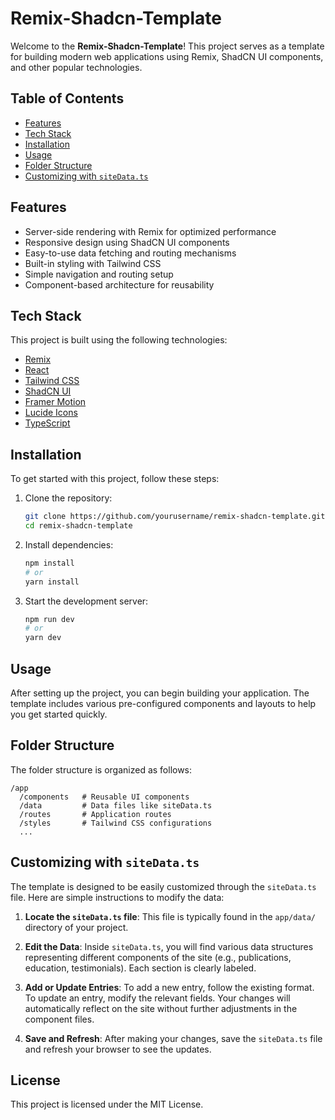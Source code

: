# Remix-Shadcn-Template

Welcome to the **Remix-Shadcn-Template**! This project serves as a template for building modern web applications using Remix, ShadCN UI components, and other popular technologies.

## Table of Contents

- [Features](#features)
- [Tech Stack](#tech-stack)
- [Installation](#installation)
- [Usage](#usage)
- [Folder Structure](#folder-structure)
- [Customizing with `siteData.ts`](#customizing-with-sitedatat)

## Features

- Server-side rendering with Remix for optimized performance
- Responsive design using ShadCN UI components
- Easy-to-use data fetching and routing mechanisms
- Built-in styling with Tailwind CSS
- Simple navigation and routing setup
- Component-based architecture for reusability

## Tech Stack

This project is built using the following technologies:

- [Remix](https://remix.run/)
- [React](https://reactjs.org/)
- [Tailwind CSS](https://tailwindcss.com/)
- [ShadCN UI](https://ui.shadcn.com/)
- [Framer Motion](https://www.framer.com/motion/)
- [Lucide Icons](https://lucide.dev/)
- [TypeScript](https://www.typescriptlang.org/)

## Installation

To get started with this project, follow these steps:

1. Clone the repository:
   ```bash
   git clone https://github.com/yourusername/remix-shadcn-template.git
   cd remix-shadcn-template
   ```

2. Install dependencies:
   ```bash
   npm install
   # or
   yarn install
   ```

3. Start the development server:
   ```bash
   npm run dev
   # or
   yarn dev
   ```

## Usage

After setting up the project, you can begin building your application. The template includes various pre-configured components and layouts to help you get started quickly.

## Folder Structure

The folder structure is organized as follows:

```
/app
  /components   # Reusable UI components
  /data         # Data files like siteData.ts
  /routes       # Application routes
  /styles       # Tailwind CSS configurations
  ...
```

## Customizing with `siteData.ts`

The template is designed to be easily customized through the `siteData.ts` file. Here are simple instructions to modify the data:

1. **Locate the `siteData.ts` file**: This file is typically found in the `app/data/` directory of your project.

2. **Edit the Data**: Inside `siteData.ts`, you will find various data structures representing different components of the site (e.g., publications, education, testimonials). Each section is clearly labeled.

3. **Add or Update Entries**: To add a new entry, follow the existing format. To update an entry, modify the relevant fields. Your changes will automatically reflect on the site without further adjustments in the component files.

4. **Save and Refresh**: After making your changes, save the `siteData.ts` file and refresh your browser to see the updates.

## License

This project is licensed under the MIT License.
